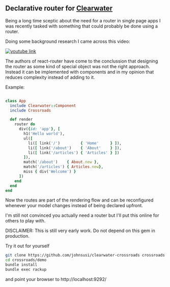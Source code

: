 Declarative router for [Clearwater]
--------------------------------------------------------------------------------

Being a long time sceptic about the need for a router in single page apps I was
recently tasked with something that could probably be done using a router.

Doing some background research I came across this video:

[![youtube link](http://img.youtube.com/vi/Vur2dAFZ4GE/0.jpg)](http://www.youtube.com/watch?v=Vur2dAFZ4GE "React Router v4")

The authors of react-router have come to the conclussion that designing
the router as some kind of special object was not the right approach. Instead
it can be implemented with components and in my opinion that reduces complexity
instead of adding to it.

Example:

```ruby

class App
  include Clearwater::Component
  include Crossroads

  def render
    router do
      div({id: 'app'}, [
        h1('Hello world'),
        ul([
          li([ link('/')         { 'Home'     } ]),
          li([ link('/about')    { 'About'    } ]),
          li([ link('/articles') { 'Articles' } ])
        ]),
        match('/about')    { About.new },
        match('/articles') { Articles.new},
        miss { div('Welcome') }
      ])
    end
  end
end

```

Now the routes are part of the rendering flow and can be reconfigured whenever
your model changes instead of being declared upfront.

I'm still not convinced you actually need a router but I'll put this online
for others to play with.

DISCLAIMER: This is still very early work. Do not depend on this gem in
            production.

[Clearwater]: https://github.com/clearwater-rb/clearwater

Try it out for yourself

```sh
git clone https://github.com/johnsusi/clearwater-crossroads crossroads
cd crossroads/demo
bundle install
bundle exec rackup
````

and point your browser to http://localhost:9292/


